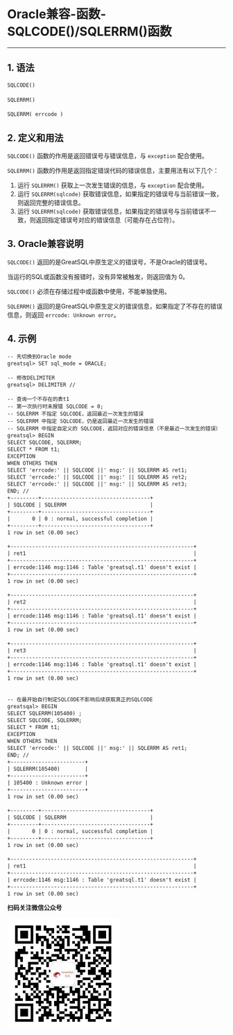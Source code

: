 # Oracle兼容-函数-SQLCODE()/SQLERRM()函数
---


## 1. 语法

```sql
SQLCODE()

SQLERRM()

SQLERRM( errcode )
```

## 2. 定义和用法
`SQLCODE()` 函数的作用是返回错误号与错误信息，与 `exception` 配合使用。

`SQLERRM()` 函数的作用是返回指定错误代码的错误信息，主要用法有以下几个：

1. 运行 `SQLERRM()` 获取上一次发生错误的信息，与 `exception` 配合使用。
2. 运行 `SQLERRM(sqlcode)` 获取错误信息，如果指定的错误号与当前错误一致，则返回完整的错误信息。
3. 运行 `SQLERRM(sqlcode)` 获取错误信息，如果指定的错误号与当前错误不一致，则返回指定错误号对应的错误信息（可能存在占位符）。

## 3. Oracle兼容说明

`SQLCODE()` 返回的是GreatSQL中原生定义的错误号，不是Oracle的错误号。

当运行的SQL或函数没有报错时，没有异常被触发，则返回值为 0。

`SQLCODE()` 必须在存储过程中或函数中使用，不能单独使用。

`SQLERRM()` 返回的是GreatSQL中原生定义的错误信息，如果指定了不存在的错误信息，则返回 `errcode: Unknown error`。


## 4. 示例

```
-- 先切换到Oracle mode
greatsql> SET sql_mode = ORACLE;

-- 修改DELIMITER
greatsql> DELIMITER //

-- 查询一个不存在的表t1
-- 第一次执行时未报错 SQLCODE = 0;
-- SQLERRM 不指定 SQLCODE，返回最近一次发生的错误
-- SQLERRM 中指定 SQLCODE，仍是返回最近一次发生的错误
-- SQLERRM 中指定自定义的 SQLCODE，返回对应的错误信息（不是最近一次发生的错误）
greatsql> BEGIN
SELECT SQLCODE, SQLERRM;
SELECT * FROM t1;
EXCEPTION
WHEN OTHERS THEN
SELECT 'errcode:' || SQLCODE ||' msg:' || SQLERRM AS ret1;
SELECT 'errcode:' || SQLCODE ||' msg:' || SQLERRM AS ret2;
SELECT 'errcode:' || SQLCODE ||' msg:' || SQLERRM AS ret3;
END; //
+---------+-----------------------------------+
| SQLCODE | SQLERRM                           |
+---------+-----------------------------------+
|       0 | 0 : normal, successful completion |
+---------+-----------------------------------+
1 row in set (0.00 sec)

+-----------------------------------------------------------+
| ret1                                                      |
+-----------------------------------------------------------+
| errcode:1146 msg:1146 : Table 'greatsql.t1' doesn't exist |
+-----------------------------------------------------------+
1 row in set (0.00 sec)

+-----------------------------------------------------------+
| ret2                                                      |
+-----------------------------------------------------------+
| errcode:1146 msg:1146 : Table 'greatsql.t1' doesn't exist |
+-----------------------------------------------------------+
1 row in set (0.00 sec)

+-----------------------------------------------------------+
| ret3                                                      |
+-----------------------------------------------------------+
| errcode:1146 msg:1146 : Table 'greatsql.t1' doesn't exist |
+-----------------------------------------------------------+
1 row in set (0.00 sec)


-- 在最开始自行制定SQLCODE不影响后续获取真正的SQLCODE
greatsqal> BEGIN
SELECT SQLERRM(105400) ;
SELECT SQLCODE, SQLERRM;
SELECT * FROM t1;
EXCEPTION
WHEN OTHERS THEN
SELECT 'errcode:' || SQLCODE ||' msg:' || SQLERRM AS ret1;
END; //
+------------------------+
| SQLERRM(105400)        |
+------------------------+
| 105400 : Unknown error |
+------------------------+
1 row in set (0.00 sec)

+---------+-----------------------------------+
| SQLCODE | SQLERRM                           |
+---------+-----------------------------------+
|       0 | 0 : normal, successful completion |
+---------+-----------------------------------+
1 row in set (0.00 sec)

+-----------------------------------------------------------+
| ret1                                                      |
+-----------------------------------------------------------+
| errcode:1146 msg:1146 : Table 'greatsql.t1' doesn't exist |
+-----------------------------------------------------------+
1 row in set (0.00 sec)
```




**扫码关注微信公众号**

![greatsql-wx](../../greatsql-wx.jpg)
